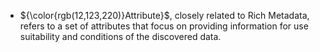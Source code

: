  * ${\color{rgb(12,123,220)}Attribute}$, closely related to Rich Metadata, refers to a set of attributes that focus on providing information for use suitability and conditions of the discovered data.
